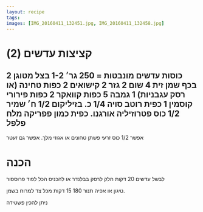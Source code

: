 ```yaml
---
layout: recipe
tags:
images: [IMG_20160411_132451.jpg, IMG_20160411_132458.jpg]
---
```

# קציצות עדשים (2)
2 כוסות עדשים מונבטות = 250 גר׳
1-2 בצל מטוגן בכף שמן זית
4 שום
2 גזר
2 קישואים
2 כפות טחינה (או רסק עגבניות)
1 גמבה
5 כפות קוואקר
2 כפות פירורי קוסמין
1 כפית רוטב סויה
1/4 כ. בזיליקום
1/2 ח׳ שמיר
1/2 כוס פטרוזיליה
אורגנו. כפית כמון פפריקה מלח פלפל
---
אפשר 1/2 כוס זרעי פשתן טחונים
או אגוזי מלך. אפשר גם זעטר

# הכנה
לבשל עדשים 20 דקות
חלק לרסק בבלנדר
או להכניס הכל לפוד פרוססור

טיגון או אפיה
תנור 180 15 דקות מכל צד
למרוח בשמן.

ניתן להכין פשטידה
